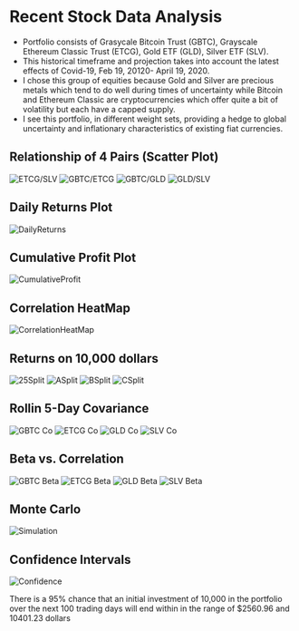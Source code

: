 # Recent Stock Data Analysis
* Portfolio consists of Grasycale Bitcoin Trust (GBTC), Grayscale Ethereum Classic Trust (ETCG), Gold ETF (GLD), Silver ETF (SLV).
* This historical timeframe and projection takes into account the latest effects of Covid-19, Feb 19, 20120- April 19, 2020.
* I chose this group of equities because Gold and Silver are precious metals which tend to do well during times of uncertainty while Bitcoin and Ethereum Classic are cryptocurrencies which offer quite a bit of volatility but each have a capped supply.
* I see this portfolio, in different weight sets, providing a hedge to global uncertainty and inflationary characteristics of existing fiat currencies.

## Relationship of 4 Pairs (Scatter Plot)
![ETCG/SLV](escatter.png)
![GBTC/ETCG](gbescatter.png)
![GBTC/GLD](gbscatter.png)
![GLD/SLV](glslscatter.png)

## Daily Returns Plot
![DailyReturns](dailyreturns.png)

## Cumulative Profit Plot
![CumulativeProfit](cumulativeprofit.png)

## Correlation HeatMap
![CorrelationHeatMap](correlationheatmap.png)

## Returns on 10,000 dollars
![25Split](25return.png)
![ASplit](areturn.png)
![BSplit](breturn.png)
![CSplit](creturn.png)

## Rollin 5-Day Covariance
![GBTC Co](gbtcco.png)
![ETCG Co](etcgco.png)
![GLD Co](gldco.png)
![SLV Co](slvco.png)

## Beta vs. Correlation
![GBTC Beta](gbtcb.png)
![ETCG Beta](etcgb.png)
![GLD Beta](gldb.png)
![SLV Beta](slvb.png)

## Monte Carlo
![Simulation](simulation.png)

## Confidence Intervals
![Confidence](confidence.png)

There is a 95% chance that an initial investment of 10,000 in the portfolio over the next 100 trading days will end within in the range of $2560.96 and 10401.23 dollars